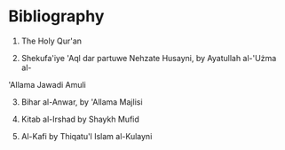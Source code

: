 Bibliography
============

1. The Holy Qur'an

2. Shekufa'iye 'Aql dar partuwe Nehzate Husayni, by Ayatullah al-'Użma
al-

'Allama Jawadi Amuli

3. Bihar al-Anwar, by 'Allama Majlisi

4. Kitab al-Irshad by Shaykh Mufid

5. Al-Kafi by Thiqatu'l Islam al-Kulayni


